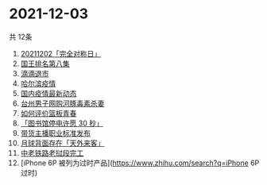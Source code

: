 # 2021-12-03
  共 12条

  <!-- BEGIN -->
  <!-- 最后更新时间:Fri Dec 03 2021 21:09:41 GMT+0000 (Coordinated Universal Time) -->
  1. [20211202「完全对称日」](https://www.zhihu.com/search?q=20211202)
1. [国王排名第八集](https://www.zhihu.com/search?q=国王排名)
1. [滴滴退市](https://www.zhihu.com/search?q=滴滴)
1. [哈尔滨疫情](https://www.zhihu.com/search?q=哈尔滨疫情)
1. [国内疫情最新动态](https://www.zhihu.com/search?q=疫情)
1. [台州男子网购河豚毒素杀妻](https://www.zhihu.com/search?q=台州杀妻)
1. [如何评价篮板青春](https://www.zhihu.com/search?q=篮板青春)
1. [「图书馆停电许愿 30 秒」](https://www.zhihu.com/search?q=图书馆停电30秒原文)
1. [带货主播职业标准发布](https://www.zhihu.com/search?q=带货主播职业标准)
1. [月球背面存在「天外来客」](https://www.zhihu.com/search?q=月球天外来客)
1. [中老铁路老挝段完工](https://www.zhihu.com/search?q=中老铁路)
1. [iPhone 6P 被列为过时产品](https://www.zhihu.com/search?q=iPhone 6P 过时)
  <!-- END -->
  